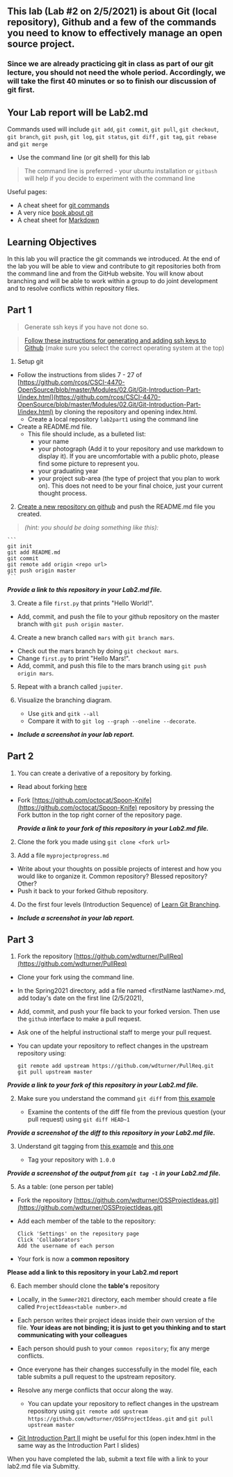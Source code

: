 ## This lab (Lab #2 on 2/5/2021) is about Git (local repository), Github and a few of the commands you need to know to effectively manage an open source project.

### Since we are already practicing git in class as part of our git lecture, you should not need the whole period. Accordingly, we will take the first 40 minutes or so to finish our discussion of git first.

## Your Lab report will be Lab2.md

Commands used will include `git add`, `git commit`, `git pull`, `git checkout`, `git branch`, `git push`, `git log`, `git status`, `git diff` , `git tag`,  `git rebase` and `git merge`

- Use the command line (or git shell) for this lab

> The command line is preferred - your ubuntu installation or `gitbash` will help if you decide to experiment with the command line

Useful pages:

- A cheat sheet for [git commands](cheat_sheet_git_final.pdf)
- A very nice [book about git](https://git-scm.com/book/en/v2)
- A cheat sheet for [Markdown](https://github.com/adam-p/markdown-here/wiki/Markdown-Cheatsheet)

## Learning Objectives

In this lab you will practice the git commands we introduced. At the end of the lab you will be able to view and contribute to git repositories both from the command line and from the GitHub website. You will know about branching and will be able to work within a group to do joint development and to resolve conflicts within repository files.

## Part 1

> Generate ssh keys if you have not done so.

  > [Follow these instructions for generating and adding ssh keys to Github](https://help.github.com/articles/generating-ssh-keys/)
    (make sure you select the correct operating system at the top)

1. Setup git
  * Follow the instructions from slides 7 - 27 of [https://github.com/rcos/CSCI-4470-OpenSource/blob/master/Modules/02.Git/Git-Introduction-Part-I/index.html](https://github.com/rcos/CSCI-4470-OpenSource/blob/master/Modules/02.Git/Git-Introduction-Part-I/index.html) by cloning the repository and opening index.html.
    * Create a local repository `lab2part1` using the command line
  * Create a README.md file.
    * This file should include, as a bulleted list:
      * your name
      * your photograph (Add it to your repository and use markdown to display it). If you are uncomfortable with a public photo, please find some picture to represent you.
      * your graduating year
      * your project sub-area (the type of project that you plan to work on). This does not need to be your final choice, just your current thought process.

2. [Create a new repository on github](https://github.com/new) and push the README.md file you created.
  > *(hint: you should be doing something like this):* 

    ```
    git init
    git add README.md
    git commit
    git remote add origin <repo url>
    git push origin master
    ```
    
  ***Provide a link to this repository in your Lab2.md file.***

3. Create a file `first.py` that prints "Hello World!".
  * Add, commit, and push the file to your github repository on the master branch with `git push origin master`.

4. Create a new branch called `mars` with `git branch mars`.
  * Check out the mars branch by doing `git checkout mars`.
  * Change `first.py` to print "Hello Mars!".
  * Add, commit, and push this file to the mars branch using `git push origin mars`.

5. Repeat with a branch called `jupiter`.

6. Visualize the branching diagram.
      * Use `gitk` and `gitk --all`
      * Compare it with to `git log --graph --oneline --decorate`.
  *   ***Include a screenshot in your lab report.***


## Part 2

1. You can create a derivative of a repository by forking.
  * Read about forking [here](https://guides.github.com/activities/forking/index.html)
  * Fork [https://github.com/octocat/Spoon-Knife](https://github.com/octocat/Spoon-Knife) repository by pressing the Fork button in the top right corner of the repository page.

    ***Provide a link to your fork of this repository in your Lab2.md file.***

2. Clone the fork you made using `git clone <fork url>`

3. Add a file `myprojectprogress.md`
  * Write about your thoughts on possible projects of interest and how you would like to organize it. Common repository? Blessed repository? Other?
  * Push it back to your forked Github repository.

4. Do the first four levels (Introduction Sequence) of [Learn Git Branching](http://pcottle.github.io/learnGitBranching/).
  * ***Include a screenshot in your lab report.***

## Part 3

1. Fork the repository [https://github.com/wdturner/PullReq](https://github.com/wdturner/PullReq)

  * Clone your fork using the command line.
  * In the Spring2021 directory, add a file named &lt;firstName lastName&gt;.md, add today's date on the first line (2/5/2021), 
  * Add, commit, and push your file back to your forked version. Then use the `github` interface to make a pull request.
  * Ask one of the helpful instructional staff to merge your pull request.
  * You can update your repository to reflect changes in the upstream repository using:
    
    ```
    git remote add upstream https://github.com/wdturner/PullReq.git
    git pull upstream master
    ```

  ***Provide a link to your fork of this repository in your Lab2.md file.***

2. Make sure you understand the command `git diff` from [this example](https://www.safaribooksonline.com/library/view/version-control-with/9780596158187/ch08s02.html)

   * Examine the contents of the diff file from the previous question (your pull request) using
   `git diff HEAD~1`
  
  ***Provide a screenshot of the diff to this repository in your Lab2.md file.***

3. Understand git tagging from [this example](https://git-scm.com/book/en/v2/Git-Basics-Tagging) and [this one](http://rogerdudler.github.io/git-guide/)

    * Tag your repository with `1.0.0`

  ***Provide a screenshot of the output from `git tag -l` in your Lab2.md file.***

5. As a table: (one person per table)

  * Fork the repository [https://github.com/wdturner/OSSProjectIdeas.git](https://github.com/wdturner/OSSProjectIdeas.git)
  * Add each member of the table to the repository:
  
     ````
     Click 'Settings' on the repository page
     Click 'Collaborators'
     Add the username of each person
     ````
  * Your fork is now a **common repository**
  
   **Please add a link to this repository in your Lab2.md report**


6. Each member should clone the **table's** repository

  * Locally, in the `Summer2021` directory, each member should create a file called `ProjectIdeas<table number>.md`
 
  * Each person writes their project ideas inside their own version of the file. **Your ideas are not binding; it is just to get you thinking and to start communicating with your colleagues**
  
  * Each person should push to your `common repository`; fix any merge conflicts.
  * Once everyone has their changes successfully in the model file, each table submits a pull request to the upstream repository.
  * Resolve any merge conflicts that occur along the way.
  
    * You can update your repository to reflect changes in the upstream repository using `git remote add upstream https://github.com/wdturner/OSSProjectIdeas.git` and `git pull upstream master`

  * [Git Introduction  Part II](https://github.com/rcos/CSCI-4470-OpenSource/blob/master/Modules/02.Git/Git-Introduction-Part-II/index.html) might be useful for this (open index.html in the same way as the Introduction Part I slides)

When you have completed the lab, submit a text file with a link to your lab2.md file via Submitty.
